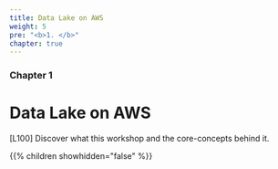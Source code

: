 ```yaml
---
title: Data Lake on AWS
weight: 5
pre: "<b>1. </b>"
chapter: true
---
```


### Chapter 1

# Data Lake on AWS

[L100] Discover what this workshop and the core-concepts behind it.

{{% children showhidden="false" %}}

